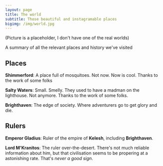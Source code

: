 ```yaml
---
layout: page
title: The world
subtitle: Those beautiful and instagramable places
bigimg: /img/world.jpg
---
```

(Picture is a placeholder, I don't have one of the real worlds)

A summary of all the relevant places and history we've visited

## Places

**Shimmerford**: A place full of mosquitoes. Not now. Now is cool. Thanks to the work of some folks

**Salty Waters**: Small. Smelly. They used to have a madman on the lighthouse. Not anymore. Thanks to the work of some folks.

**Brighthaven**: The edge of society. Where adventurers go to get glory and die.

## Rulers

**Emperor Gladius**: Ruler of the empire of **Kelesh**, including **Brighthaven**. 

**Lord M'Kranitos**: The ruler over-the-desert. There's not much reliable information about him, but that civilisation seems to be propering at a astonishing rate. That's _never a good sign_.